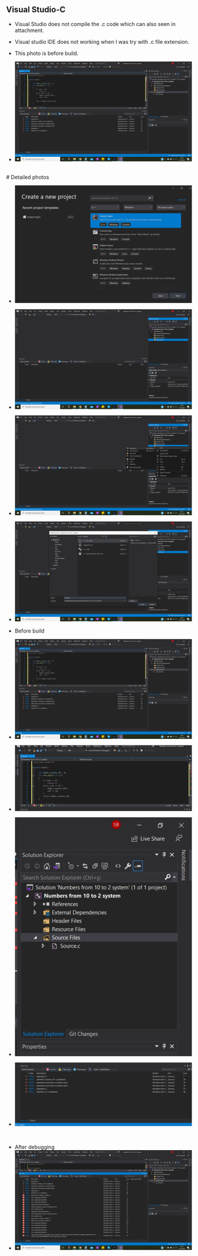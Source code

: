 ## Visual Studio-C

+ Visual Studio does not compile the .c code which can also seen in attachment. 

+ Visual studio IDE does not working when I was try with .c file extension.

+ This photo is before build.
+ ![Compile file](2021-01-17_8.png)
<br/>
# Detailed photos

+ ![Compile file](2021-01-17-4.png)

+ ![Compile file](2021-01-17_5.png)

+ ![Compile file](2021-01-17_6.png)

+ ![Compile file](2021-01-17_7.png)
+ Before build
+ ![Compile File](2021-01-17_8.png)
+ ![Compile File](2021-01-17_8-2.png)
+ ![Compile File](2021-01-17_8-3.png)
+ ![Compile File](2021-01-17_8-4.png)

<br/>

+ After debugging
+ ![Compile File](2021-01-17_12.png)
